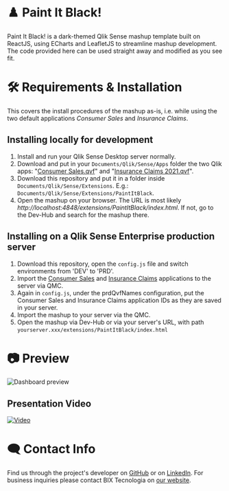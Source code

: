 # ♟️ Paint It Black! 
Paint It Black! is a dark-themed Qlik Sense mashup template built on ReactJS, using ECharts and LeafletJS to streamline mashup development. The code provided here can be used straight away and modified as you see fit.

# 🛠️ Requirements & Installation
This covers the install procedures of the mashup as-is, i.e. while using the two default applications _Consumer Sales_ and _Insurance Claims_.

## Installing locally for development
1. Install and run your Qlik Sense Desktop server normally.
2. Download and put in your `Documents/Qlik/Sense/Apps` folder the two Qlik apps: "[Consumer Sales.qvf](https://demos.qlik.com/qliksense/ConsumerGoodsSales)" and "[Insurance Claims 2021.qvf](https://demos.qlik.com/qliksense/InsuranceClaims)".
3. Download this repository and put it in a folder inside `Documents/Qlik/Sense/Extensions`. E.g.: `Documents/Qlik/Sense/Extensions/PaintItBlack`.
4. Open the mashup on your browser. The URL is most likely _http://localhost:4848/extensions/PaintItBlack/index.html_. If not, go to the Dev-Hub and search for the mashup there.


## Installing on a Qlik Sense Enterprise production server
1. Download this repository, open the `config.js` file and switch environments from 'DEV' to 'PRD'.
2. Import the [Consumer Sales](https://demos.qlik.com/qliksense/ConsumerGoodsSales) and [Insurance Claims](https://demos.qlik.com/qliksense/InsuranceClaims) applications to the server via QMC.
3. Again in `config.js`, under the prdQvfNames configuration, put the Consumer Sales and Insurance Claims application IDs as they are saved in your server.
4. Import the mashup to your server via the QMC.
5. Open the mashup via Dev-Hub or via your server's URL, with path `yourserver.xxx/extensions/PaintItBlack/index.html`

# 📷 Preview
![Dashboard preview](https://i.imgur.com/IGNRD3K.png)

## Presentation Video
[![Video](https://img.youtube.com/vi/uT0DeLvBYEE/0.jpg)](https://www.youtube.com/watch?v=uT0DeLvBYEE)


# 🗨️ Contact Info

Find us through the project's developer on [GitHub](https://github.com/BeautyFades) or on [LinkedIn](https://www.linkedin.com/in/fellipe-fernandes/). For business inquiries please contact BIX Tecnologia on [our website](https://www.bixtecnologia.com/us/).
